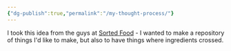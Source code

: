 ```yaml
---
{"dg-publish":true,"permalink":"/my-thought-process/"}
---
```



I took this idea from the guys at [Sorted Food](https://www.youtube.com/channel/UCfyehHM_eo4g5JUyWmms2LA) - I wanted to make a repository of things I'd like to make, but also to have things where ingredients crossed.



 
